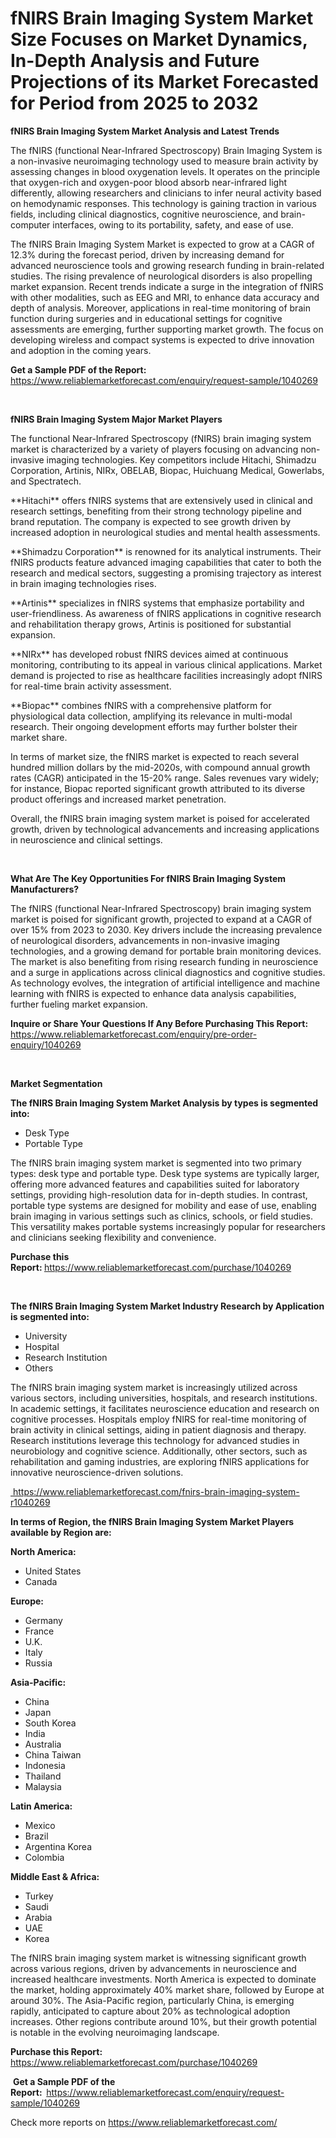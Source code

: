 <p><h1>fNIRS Brain Imaging System Market Size Focuses on Market Dynamics, In-Depth Analysis and Future Projections of its Market Forecasted for Period from 2025 to 2032</h1></p><p><strong>fNIRS Brain Imaging System Market Analysis and Latest Trends</strong></p>
<p><p>The fNIRS (functional Near-Infrared Spectroscopy) Brain Imaging System is a non-invasive neuroimaging technology used to measure brain activity by assessing changes in blood oxygenation levels. It operates on the principle that oxygen-rich and oxygen-poor blood absorb near-infrared light differently, allowing researchers and clinicians to infer neural activity based on hemodynamic responses. This technology is gaining traction in various fields, including clinical diagnostics, cognitive neuroscience, and brain-computer interfaces, owing to its portability, safety, and ease of use.</p><p>The fNIRS Brain Imaging System Market is expected to grow at a CAGR of 12.3% during the forecast period, driven by increasing demand for advanced neuroscience tools and growing research funding in brain-related studies. The rising prevalence of neurological disorders is also propelling market expansion. Recent trends indicate a surge in the integration of fNIRS with other modalities, such as EEG and MRI, to enhance data accuracy and depth of analysis. Moreover, applications in real-time monitoring of brain function during surgeries and in educational settings for cognitive assessments are emerging, further supporting market growth. The focus on developing wireless and compact systems is expected to drive innovation and adoption in the coming years.</p></p>
<p><strong>Get a Sample PDF of the Report:&nbsp;</strong> <a href="https://www.reliablemarketforecast.com/enquiry/request-sample/1040269?utm_campaign=2633&utm_medium=2&utm_source=Github&utm_content=ia&utm_term=03032025&utm_id=fnirs-brain-imaging-system">https://www.reliablemarketforecast.com/enquiry/request-sample/1040269</a></p>
<p>&nbsp;</p>
<p><strong>fNIRS Brain Imaging System Major Market Players</strong></p>
<p><p>The functional Near-Infrared Spectroscopy (fNIRS) brain imaging system market is characterized by a variety of players focusing on advancing non-invasive imaging technologies. Key competitors include Hitachi, Shimadzu Corporation, Artinis, NIRx, OBELAB, Biopac, Huichuang Medical, Gowerlabs, and Spectratech.</p><p>**Hitachi** offers fNIRS systems that are extensively used in clinical and research settings, benefiting from their strong technology pipeline and brand reputation. The company is expected to see growth driven by increased adoption in neurological studies and mental health assessments.</p><p>**Shimadzu Corporation** is renowned for its analytical instruments. Their fNIRS products feature advanced imaging capabilities that cater to both the research and medical sectors, suggesting a promising trajectory as interest in brain imaging technologies rises.</p><p>**Artinis** specializes in fNIRS systems that emphasize portability and user-friendliness. As awareness of fNIRS applications in cognitive research and rehabilitation therapy grows, Artinis is positioned for substantial expansion.</p><p>**NIRx** has developed robust fNIRS devices aimed at continuous monitoring, contributing to its appeal in various clinical applications. Market demand is projected to rise as healthcare facilities increasingly adopt fNIRS for real-time brain activity assessment.</p><p>**Biopac** combines fNIRS with a comprehensive platform for physiological data collection, amplifying its relevance in multi-modal research. Their ongoing development efforts may further bolster their market share.</p><p>In terms of market size, the fNIRS market is expected to reach several hundred million dollars by the mid-2020s, with compound annual growth rates (CAGR) anticipated in the 15-20% range. Sales revenues vary widely; for instance, Biopac reported significant growth attributed to its diverse product offerings and increased market penetration.</p><p>Overall, the fNIRS brain imaging system market is poised for accelerated growth, driven by technological advancements and increasing applications in neuroscience and clinical settings.</p></p>
<p>&nbsp;</p>
<p><strong>What Are The Key Opportunities For fNIRS Brain Imaging System Manufacturers?</strong></p>
<p><p>The fNIRS (functional Near-Infrared Spectroscopy) brain imaging system market is poised for significant growth, projected to expand at a CAGR of over 15% from 2023 to 2030. Key drivers include the increasing prevalence of neurological disorders, advancements in non-invasive imaging technologies, and a growing demand for portable brain monitoring devices. The market is also benefiting from rising research funding in neuroscience and a surge in applications across clinical diagnostics and cognitive studies. As technology evolves, the integration of artificial intelligence and machine learning with fNIRS is expected to enhance data analysis capabilities, further fueling market expansion.</p></p>
<p><strong>Inquire or Share Your Questions If Any Before Purchasing This Report:</strong> <a href="https://www.reliablemarketforecast.com/enquiry/pre-order-enquiry/1040269?utm_campaign=2633&utm_medium=2&utm_source=Github&utm_content=ia&utm_term=03032025&utm_id=fnirs-brain-imaging-system">https://www.reliablemarketforecast.com/enquiry/pre-order-enquiry/1040269</a></p>
<p>&nbsp;</p>
<p><strong>Market Segmentation</strong></p>
<p><strong>The fNIRS Brain Imaging System Market Analysis by types is segmented into:</strong></p>
<p><ul><li>Desk Type</li><li>Portable Type</li></ul></p>
<p><p>The fNIRS brain imaging system market is segmented into two primary types: desk type and portable type. Desk type systems are typically larger, offering more advanced features and capabilities suited for laboratory settings, providing high-resolution data for in-depth studies. In contrast, portable type systems are designed for mobility and ease of use, enabling brain imaging in various settings such as clinics, schools, or field studies. This versatility makes portable systems increasingly popular for researchers and clinicians seeking flexibility and convenience.</p></p>
<p><strong>Purchase this Report:&nbsp;</strong><a href="https://www.reliablemarketforecast.com/purchase/1040269?utm_campaign=2633&utm_medium=2&utm_source=Github&utm_content=ia&utm_term=03032025&utm_id=fnirs-brain-imaging-system">https://www.reliablemarketforecast.com/purchase/1040269</a></p>
<p>&nbsp;</p>
<p><strong>The fNIRS Brain Imaging System Market Industry Research by Application is segmented into:</strong></p>
<p><ul><li>University</li><li>Hospital</li><li>Research Institution</li><li>Others</li></ul></p>
<p><p>The fNIRS brain imaging system market is increasingly utilized across various sectors, including universities, hospitals, and research institutions. In academic settings, it facilitates neuroscience education and research on cognitive processes. Hospitals employ fNIRS for real-time monitoring of brain activity in clinical settings, aiding in patient diagnosis and therapy. Research institutions leverage this technology for advanced studies in neurobiology and cognitive science. Additionally, other sectors, such as rehabilitation and gaming industries, are exploring fNIRS applications for innovative neuroscience-driven solutions.</p></p>
<p><a href="https://www.reliablemarketforecast.com/fnirs-brain-imaging-system-r1040269?utm_campaign=2633&utm_medium=2&utm_source=Github&utm_content=ia&utm_term=03032025&utm_id=fnirs-brain-imaging-system">&nbsp;https://www.reliablemarketforecast.com/fnirs-brain-imaging-system-r1040269</a></p>
<p><strong>In terms of Region, the fNIRS Brain Imaging System Market Players available by Region are:</strong></p>
<p>
    <p> <strong> North America: </strong>
        <ul>
            <li>United States</li>
            <li>Canada</li>
        </ul>
        </p> 
    <p> <strong> Europe: </strong>
        <ul>
            <li>Germany</li>
            <li>France</li>
            <li>U.K.</li>
            <li>Italy</li>
            <li>Russia</li>
        </ul>
        </p> 
    <p> <strong> Asia-Pacific: </strong>
        <ul>
            <li>China</li>
            <li>Japan</li>
            <li>South Korea</li>
            <li>India</li>
            <li>Australia</li>
            <li>China Taiwan</li>
            <li>Indonesia</li>
            <li>Thailand</li>
            <li>Malaysia</li>
        </ul>
        </p> 
    <p> <strong> Latin America: </strong>
        <ul>
            <li>Mexico</li>
            <li>Brazil</li>
            <li>Argentina Korea</li>
            <li>Colombia</li>
        </ul>
        </p> 
    <p> <strong> Middle East & Africa: </strong>
        <ul>
            <li>Turkey</li>
            <li>Saudi</li>
            <li>Arabia</li>
            <li>UAE</li>
            <li>Korea</li>
        </ul>
    </p>
    </p>
<p><p>The fNIRS brain imaging system market is witnessing significant growth across various regions, driven by advancements in neuroscience and increased healthcare investments. North America is expected to dominate the market, holding approximately 40% market share, followed by Europe at around 30%. The Asia-Pacific region, particularly China, is emerging rapidly, anticipated to capture about 20% as technological adoption increases. Other regions contribute around 10%, but their growth potential is notable in the evolving neuroimaging landscape.</p></p>
<p><strong>Purchase this Report: </strong><a href="https://www.reliablemarketforecast.com/purchase/1040269?utm_campaign=2633&utm_medium=2&utm_source=Github&utm_content=ia&utm_term=03032025&utm_id=fnirs-brain-imaging-system">https://www.reliablemarketforecast.com/purchase/1040269</a></p>
<p>&nbsp;<strong>Get a Sample PDF of the Report:&nbsp;&nbsp;</strong><a href="https://www.reliablemarketforecast.com/enquiry/request-sample/1040269?utm_campaign=2633&utm_medium=2&utm_source=Github&utm_content=ia&utm_term=03032025&utm_id=fnirs-brain-imaging-system">https://www.reliablemarketforecast.com/enquiry/request-sample/1040269</a></p>
<p><strong></strong></p>
<p>Check more reports on <a href="https://www.reliablemarketforecast.com/?utm_campaign=2633&utm_medium=2&utm_source=Github&utm_content=ia&utm_term=03032025&utm_id=fnirs-brain-imaging-system">https://www.reliablemarketforecast.com/</a></p>